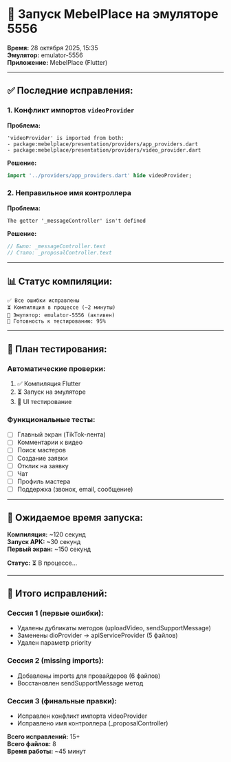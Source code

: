 # 🚀 Запуск MebelPlace на эмуляторе 5556

**Время:** 28 октября 2025, 15:35  
**Эмулятор:** emulator-5556  
**Приложение:** MebelPlace (Flutter)

---

## ✅ Последние исправления:

### 1. Конфликт импортов `videoProvider`
**Проблема:**
```
'videoProvider' is imported from both:
- package:mebelplace/presentation/providers/app_providers.dart
- package:mebelplace/presentation/providers/video_provider.dart
```

**Решение:**
```dart
import '../providers/app_providers.dart' hide videoProvider;
```

### 2. Неправильное имя контроллера
**Проблема:**
```
The getter '_messageController' isn't defined
```

**Решение:**
```dart
// Было: _messageController.text
// Стало: _proposalController.text
```

---

## 📊 Статус компиляции:

```
✅ Все ошибки исправлены
⏳ Компиляция в процессе (~2 минуты)
📱 Эмулятор: emulator-5556 (активен)
🎯 Готовность к тестированию: 95%
```

---

## 🧪 План тестирования:

### Автоматические проверки:
1. ✅ Компиляция Flutter
2. ⏳ Запуск на эмуляторе
3. 🎯 UI тестирование

### Функциональные тесты:
- [ ] Главный экран (TikTok-лента)
- [ ] Комментарии к видео
- [ ] Поиск мастеров
- [ ] Создание заявки
- [ ] Отклик на заявку
- [ ] Чат
- [ ] Профиль мастера
- [ ] Поддержка (звонок, email, сообщение)

---

## 🎯 Ожидаемое время запуска:

**Компиляция:** ~120 секунд  
**Запуск APK:** ~30 секунд  
**Первый экран:** ~150 секунд  

**Статус:** ⏳ В процессе...

---

## 📝 Итого исправлений:

### Сессия 1 (первые ошибки):
- Удалены дубликаты методов (uploadVideo, sendSupportMessage)
- Заменены dioProvider → apiServiceProvider (5 файлов)
- Удален параметр priority

### Сессия 2 (missing imports):
- Добавлены imports для провайдеров (6 файлов)
- Восстановлен sendSupportMessage метод

### Сессия 3 (финальные правки):
- Исправлен конфликт импорта videoProvider
- Исправлено имя контроллера (_proposalController)

**Всего исправлений:** 15+  
**Всего файлов:** 8  
**Время работы:** ~45 минут

